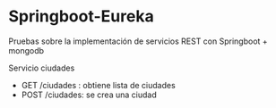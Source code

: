# Springboot-Eureka
Pruebas sobre la implementación de servicios REST con Springboot + mongodb 


Servicio ciudades
* GET /ciudades : obtiene lista de ciudades
* POST /ciudades: se crea una ciudad
